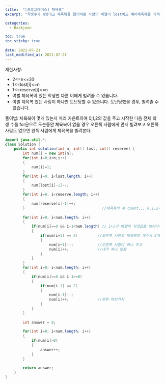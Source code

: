 ```yaml
---
title:  "[프로그래머스] 체육복"
excerpt: "학생수가 n명이고 체육복을 잃어버린 사람의 배열이 lost이고 예비체육복을 가져온 사람의 배열이 reserve일 때, 체육복을 들을 수 있는 학생의 최댓값을 return"

categories:
  - Baekjoon

toc: true
toc_sticky: true
 
date: 2021-07-21
last_modified_at: 2021-07-21
---
```


제한사항:
- 2<=n<=30
- 1<=lost[i]<=n
- 1<=reserve[i]<=n
- 여벌 체육복이 있는 학생만 다른 이에게 빌려줄 수 있습니다.
- 여벌 체육복 있는 사람이 하나만 도난당할 수 있습니다. 도난당했을 경우, 빌려줄 수 없습니다.

풀이법:
체육복이 몇개 있는지 미리 카운트하여 0,1,2의 값을 주고 시작한 다음 전체 학생 수를 for문으로
도는동안 체육복이 없을 경우 오른쪽 사람에게 먼저 빌려보고 오른쪽 사람도 없으면 왼쪽 사람에게
체육복을 빌려본다.


```java
import java.util.*;
class Solution {
    public int solution(int n, int[] lost, int[] reserve) {
        int num[] = new int[n];
        for(int i=0;i<n;i++)
        {
            num[i]=1;
        }
        for(int i=0; i<lost.length; i++)
        {
            num[lost[i]-1]--;
        }
        for(int i=0; i<reserve.length; i++)
        {
            num[reserve[i]-1]++;
        }                                   //체육복의 수 count,,, 0,1,2개씩
        
        for(int i=0; i<num.length; i++)
        {
            if(num[i]==0 && i+1<num.length) // i+1이 배열의 최댓값을 벗어나지 않게 제한
            {
                if(num[i+1] == 2)         //오른쪽 사람의 체육복의 개수가 2개있으면
                {
                    num[i+1]--;           //오른쪽 사람이 하나 주고
                    num[i]++;             //내가 하나 얻음
                }
            }
        }
        for(int i=0; i<num.length; i++)
        {
            if(num[i]==0 && i-1>=0)
            {
                if(num[i-1] == 2)
                {
                    num[i-1]--;
                    num[i]++;             //위와 마찬가지
                }
            }
        }
        
        int answer = 0;
        
        for(int i=0; i<num.length; i++)
        {
            if(num[i]>0)
            {
                answer++;
            }
        }
        
        return answer;
    }
}
```